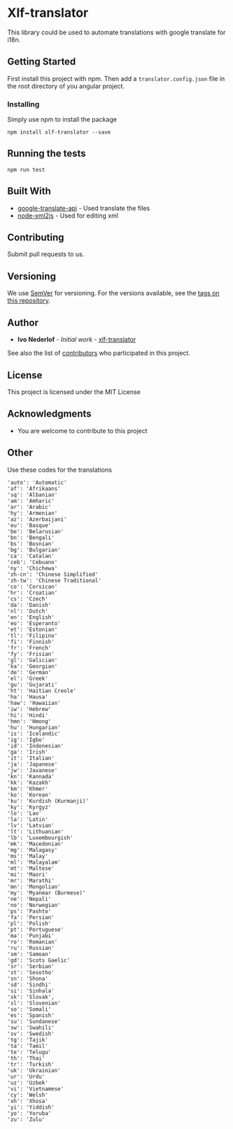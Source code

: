 # Xlf-translator

This library could be used to automate translations with google translate for i18n.

## Getting Started

First install this project with npm. Then add a ```translator.config.json``` file in the root directory of you angular project.

### Installing

Simply use npm to install the package

```
npm install xlf-translator --save
```

## Running the tests

```
npm run test
```

## Built With

* [google-translate-api](https://github.com/matheuss/google-translate-api) - Used translate the files
* [node-xml2js](https://github.com/Leonidas-from-XIV/node-xml2js) - Used for editing xml

## Contributing

Submit pull requests to us.

## Versioning

We use [SemVer](http://semver.org/) for versioning. For the versions available, see the [tags on this repository](https://github.com/your/project/tags).

## Author

* **Ivo Nederlof** - *Initial work* - [xlf-translator](https://github.com/ivonederlof/xlf-translator)

See also the list of [contributors](https://github.com/your/project/contributors) who participated in this project.

## License

This project is licensed under the MIT License

## Acknowledgments

* You are welcome to contribute to this project

## Other

Use these codes for the translations
```
'auto': 'Automatic'
'af': 'Afrikaans'
'sq': 'Albanian'
'am': 'Amharic'
'ar': 'Arabic'
'hy': 'Armenian'
'az': 'Azerbaijani'
'eu': 'Basque'
'be': 'Belarusian'
'bn': 'Bengali'
'bs': 'Bosnian'
'bg': 'Bulgarian'
'ca': 'Catalan'
'ceb': 'Cebuano'
'ny': 'Chichewa'
'zh-cn': 'Chinese Simplified'
'zh-tw': 'Chinese Traditional'
'co': 'Corsican'
'hr': 'Croatian'
'cs': 'Czech'
'da': 'Danish'
'nl': 'Dutch'
'en': 'English'
'eo': 'Esperanto'
'et': 'Estonian'
'tl': 'Filipino'
'fi': 'Finnish'
'fr': 'French'
'fy': 'Frisian'
'gl': 'Galician'
'ka': 'Georgian'
'de': 'German'
'el': 'Greek'
'gu': 'Gujarati'
'ht': 'Haitian Creole'
'ha': 'Hausa'
'haw': 'Hawaiian'
'iw': 'Hebrew'
'hi': 'Hindi'
'hmn': 'Hmong'
'hu': 'Hungarian'
'is': 'Icelandic'
'ig': 'Igbo'
'id': 'Indonesian'
'ga': 'Irish'
'it': 'Italian'
'ja': 'Japanese'
'jw': 'Javanese'
'kn': 'Kannada'
'kk': 'Kazakh'
'km': 'Khmer'
'ko': 'Korean'
'ku': 'Kurdish (Kurmanji)'
'ky': 'Kyrgyz'
'lo': 'Lao'
'la': 'Latin'
'lv': 'Latvian'
'lt': 'Lithuanian'
'lb': 'Luxembourgish'
'mk': 'Macedonian'
'mg': 'Malagasy'
'ms': 'Malay'
'ml': 'Malayalam'
'mt': 'Maltese'
'mi': 'Maori'
'mr': 'Marathi'
'mn': 'Mongolian'
'my': 'Myanmar (Burmese)'
'ne': 'Nepali'
'no': 'Norwegian'
'ps': 'Pashto'
'fa': 'Persian'
'pl': 'Polish'
'pt': 'Portuguese'
'ma': 'Punjabi'
'ro': 'Romanian'
'ru': 'Russian'
'sm': 'Samoan'
'gd': 'Scots Gaelic'
'sr': 'Serbian'
'st': 'Sesotho'
'sn': 'Shona'
'sd': 'Sindhi'
'si': 'Sinhala'
'sk': 'Slovak',
'sl': 'Slovenian'
'so': 'Somali'
'es': 'Spanish'
'su': 'Sundanese'
'sw': 'Swahili'
'sv': 'Swedish'
'tg': 'Tajik'
'ta': 'Tamil'
'te': 'Telugu'
'th': 'Thai'
'tr': 'Turkish'
'uk': 'Ukrainian'
'ur': 'Urdu'
'uz': 'Uzbek'
'vi': 'Vietnamese'
'cy': 'Welsh'
'xh': 'Xhosa'
'yi': 'Yiddish'
'yo': 'Yoruba'
'zu': 'Zulu'
```
